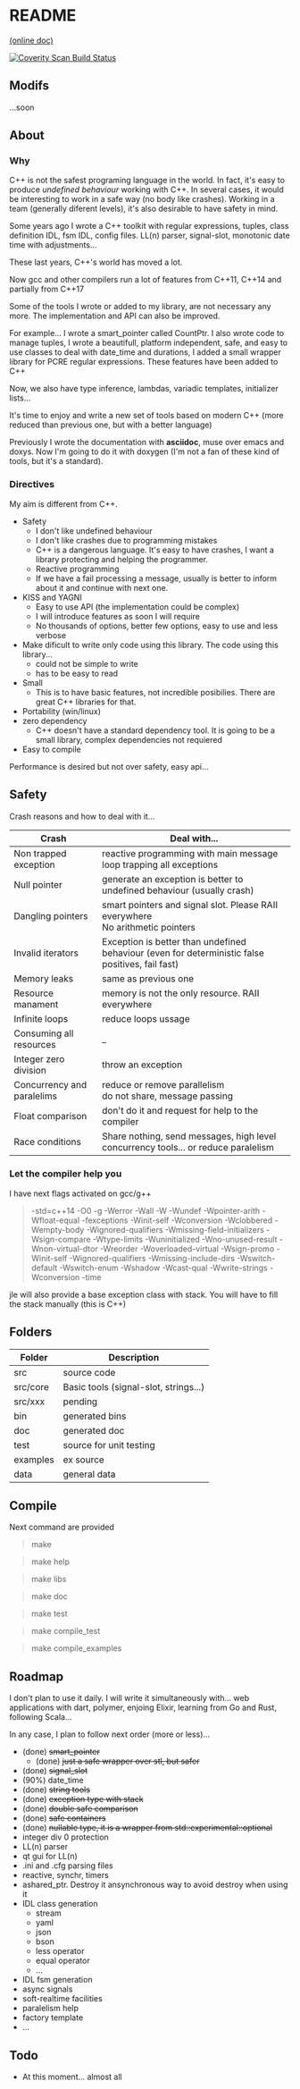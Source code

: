 # README


[(online doc)](http://jleahred.github.io/jle_cpp_tk.doc/index.html)


<a href="https://scan.coverity.com/projects/5356">
  <img alt="Coverity Scan Build Status"
       src="https://scan.coverity.com/projects/5356/badge.svg"/>
</a>

## Modifs

...soon





## About
### Why

C++ is not the safest programing language in the world. In fact, it's easy to produce *undefined behaviour* working with C++.
In several cases, it would be interesting to work in a safe way (no body like crashes).
Working in a team (generally diferent levels), it's also desirable to have safety in mind.


Some years ago I wrote a C++ toolkit with regular expressions, tuples, class definition IDL, fsm IDL, config files. LL(n) parser, signal-slot, monotonic date time with adjustments...

These last years, C++'s world has moved a lot.

Now gcc and other compilers run a lot of features from C++11, C++14 and partially from C++17

Some of the tools I wrote or added to my library, are not necessary any more.
The implementation and API can also be improved.

For example... I wrote a smart_pointer called CountPtr. I also wrote code to manage tuples,
I wrote a beautifull, platform independent, safe, and easy to use classes to deal with date_time and durations,
I added a small wrapper library for PCRE regular expressions. These features have been added to C++

Now, we also have type inference, lambdas, variadic templates, initializer lists...

It's time to enjoy and write a new set of tools based on modern C++ (more reduced than previous one, but with a better language)

Previously I wrote the documentation with **asciidoc**, muse over emacs and doxys. Now I'm going to do it with doxygen (I'm not a fan of these kind of tools, but it's a standard).


### Directives

My aim is different from C++.

- Safety
    - I don't like undefined behaviour
    - I don't like crashes due to programming mistakes
    - C++ is a dangerous language. It's easy to have crashes, I want a library protecting and helping the programmer.
    - Reactive programming
    - If we have a fail processing a message, usually is better to inform about it and continue with next one.
- KISS and YAGNI
    - Easy to use API (the implementation could be complex)
    - I will introduce features as soon I will require
    - No thousands of options, better few options, easy to use and less verbose
- Make dificult to write only code using this library. The code using this library...
    - could not be simple to write
    - has to be easy to read
- Small
    - This is to have basic features, not incredible posibilies. There are great C++ libraries for that.
- Portability (win/linux)
- zero dependency
    - C++ doesn't have a standard dependency tool. It is going to be a small library, complex dependencies not requiered
- Easy to compile

Performance is desired but not over safety, easy api...



## Safety

Crash reasons and how to deal with it...


Crash  | Deal with...
------------- | -------------
Non trapped exception  | reactive programming with main message loop trapping all exceptions
Null pointer  | generate an exception is better to undefined behaviour (usually crash)
Dangling pointers | smart pointers and signal slot. Please RAII everywhere <br> No arithmetic pointers
Invalid iterators | Exception is better than undefined behaviour (even for deterministic false positives, fail fast)
Memory leaks | same as previous one
Resource manament |  memory is not the only resource. RAII everywhere
Infinite loops | reduce loops ussage
Consuming all resources | _
Integer zero division | throw an exception
Concurrency and paralelims | reduce or remove parallelism <br> do not share, message passing
Float comparison |  don't do it and request for help to the compiler
Race conditions | Share nothing, send messages, high level concurrency tools... or reduce paralelism


### Let the compiler help you
I have next flags activated on gcc/g++
> -std=c++14 -O0 -g -Werror -Wall -W -Wundef -Wpointer-arith  -Wfloat-equal -fexceptions -Winit-self -Wconversion  -Wclobbered  -Wempty-body  -Wignored-qualifiers -Wmissing-field-initializers -Wsign-compare -Wtype-limits -Wuninitialized -Wno-unused-result   -Wnon-virtual-dtor -Wreorder -Woverloaded-virtual -Wsign-promo -Winit-self -Wignored-qualifiers -Wmissing-include-dirs -Wswitch-default -Wswitch-enum -Wshadow -Wcast-qual -Wwrite-strings -Wconversion -time


jle will also provide a base exception class with stack. You will have to fill the stack manually (this is C++)




## Folders

Folder  | Description
------------- | -------------
src  |  source code
src/core  |  Basic tools (signal-slot, strings...)
src/xxx  |  pending
bin  | generated bins
doc  | generated doc
test | source for unit testing
examples  | ex source
data  |  general data


## Compile

Next command are provided

> make

> make help

> make libs

> make doc

> make test

> make compile_test

> make compile_examples



## Roadmap

I don't plan to use it daily. I will write it simultaneously with... web applications with dart, polymer, enjoing Elixir, learning from Go and Rust, following Scala...

In any case, I plan to follow next order (more or less)...

- (done) ~~smart_pointer~~
    - (done) ~~just a safe wrapper over stl, but safer~~
- (done) ~~signal_slot~~
- (90%) date_time
- (done) ~~string tools~~
- (done) ~~exception type with stack~~
- (done) ~~double safe comparison~~
- (done) ~~safe containers~~
- (done) ~~nullable type, it is a wrapper from std::experimental::optional~~
- integer div 0 protection
- LL(n) parser
- qt gui for LL(n)
- .ini and .cfg parsing files
- reactive, synchr, timers
- ashared_ptr. Destroy it ansynchronous way to avoid destroy when using it
- IDL class generation
    - stream
    - yaml
    - json
    - bson
    - less operator
    - equal operator
    - ...
- IDL fsm generation
- async signals
- soft-realtime facilities
- paralelism help
- factory template
- ...



## Todo

- At this moment... almost all

